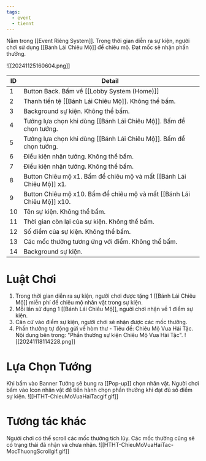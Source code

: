 ```yaml
---
tags:
  - event
  - tiennt
---
```

Nằm trong [[Event Riêng System]]. 
Trong thời gian diễn ra sự kiện, người chơi sử dụng [[Bánh Lái Chiêu Mộ]] để chiêu mộ. Đạt mốc sẽ nhận phần thưởng.

![[20241125160604.png]]

| ID  | Detail                                                                 |
| --- | ---------------------------------------------------------------------- |
| 1   | Button Back. Bấm về [[Lobby System (Home)]]                                   |
| 2   | Thanh tiền tệ [[Bánh Lái Chiêu Mộ]]. Không thể bấm.                    |
| 3   | Background sự kiện. Không thể bấm.                                     |
| 4   | Tướng lựa chọn khi dùng [[Bánh Lái Chiêu Mộ]]. Bấm để chọn tướng.      |
| 5   | Tướng lựa chọn khi dùng [[Bánh Lái Chiêu Mộ]]. Bấm để chọn tướng.      |
| 6   | Điều kiện nhận tướng. Không thể bấm.                                   |
| 7   | Điều kiện nhận tướng. Không thể bấm.                                   |
| 8   | Button Chiêu mộ x1. Bấm để chiêu mộ và mất [[Bánh Lái Chiêu Mộ]] x1.   |
| 9   | Button Chiêu mộ x10. Bấm để chiêu mộ và mất [[Bánh Lái Chiêu Mộ]] x10. |
| 10  | Tên sự kiện. Không thể bấm.                                            |
| 11  | Thời gian còn lại của sự kiện. Không thể bấm.                          |
| 12  | Số điểm của sự kiện. Không thể bấm.                                    |
| 13  | Các mốc thưởng tương ứng với điểm. Không thể bấm.                      |
| 14  | Background sự kiện.                                                    |
# Luật Chơi
1. Trong thời gian diễn ra sự kiện, người chơi được tặng 1 [[Bánh Lái Chiêu Mộ]] miễn phí để chiêu mộ nhân vật trong sự kiện.
2. Mỗi lần sử dụng 1 [[Bánh Lái Chiêu Mộ]], người chơi nhận về 1 điểm sự kiện.
3. Căn cứ vào điểm sự kiện, người chơi sẽ nhận được các mốc thưởng.
4. Phần thưởng tự động gửi về hòm thư - Tiêu đề: Chiêu Mộ Vua Hải Tặc. Nội dung bên trong: "Phần thưởng sự kiện Chiêu Mộ Vua Hải Tặc".
![[20241118114228.png]]

# Lựa Chọn Tướng
Khi bấm vào Banner Tướng sẽ bung ra [[Pop-up]] chọn nhân vật. 
Người chơi bấm vào Icon nhân vật để tiến hành chọn phần thưởng khi đạt đủ số điểm sự kiện.
![[HTHT-ChieuMoVuaHaiTacgif.gif]]

# Tương tác khác
Người chơi có thể scroll các mốc thưởng tích lũy. Các mốc thưởng cũng sẽ có trạng thái đã nhận và chưa nhận.
![[HTHT-ChieuMoVuaHaiTac-MocThuongScrollgif.gif]]